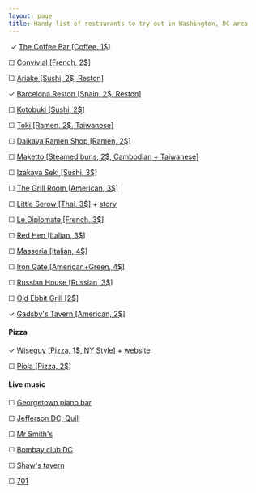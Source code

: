 ```yaml
---
layout: page
title: Handy list of restaurants to try out in Washington, DC area
---
```

<!-- ✓ ☐ ☑-->
️
✓ [The Coffee Bar [Coffee, 1$]](http://www.yelp.com/biz/the-coffee-bar-washington)
                
☐ [Convivial [French, 2$]](http://www.yelp.com/biz/convivial-washington)

☐ [Ariake [Sushi, 2$, Reston]](http://www.yelp.com/biz/ariake-reston)

✓  [Barcelona Reston [Spain, 2$, Reston]](http://www.yelp.com/biz/barcelona-reston-reston)

☐ [Kotobuki [Sushi, 2$]](http://www.yelp.com/biz/kotobuki-washington)

☐ [Toki [Ramen, 2$, Taiwanese]](http://www.yelp.com/biz/toki-underground-washington)

☐ [Daikaya Ramen Shop [Ramen, 2$]](http://www.yelp.com/biz/daikaya-ramen-shop-washington)

☐ [Maketto [Steamed buns, 2$, Cambodian + Taiwanese]](http://www.yelp.com/biz/maketto-washington-2)

☐ [Izakaya Seki [Sushi, 3$]](http://www.yelp.com/biz/izakaya-seki-washington)

☐ [The Grill Room [American, 3$]](http://www.yelp.com/biz/the-grill-room-washington)

☐ [Little Serow [Thai, 3$]](http://www.yelp.com/biz/little-serow-washington) + [story](https://www.washingtonpost.com/lifestyle/magazine/tom-sietsemas-top-10-little-serow-is-no-4/2015/09/28/54ccd2e6-660a-11e5-9ef3-fde182507eac_story.html)

☐ [Le Diplomate [French, 3$]](http://www.yelp.com/biz/le-diplomate-washington)

☐ [Red Hen [Italian, 3$]](http://www.yelp.com/biz/the-red-hen-washington)

☐ [Masseria [Italian, 4$]](http://www.yelp.com/biz/masseria-washington-2) 

☐ [Iron Gate [American+Green, 4$]](http://www.yelp.com/biz/iron-gate-washington)

☐ [Russian House [Russian, 3$]](http://www.yelp.com/biz/russia-house-restaurant-and-lounge-washington-2)

☐ [Old Ebbit Grill [2$]](https://www.yelp.com/biz/old-ebbitt-grill-washington)

✓ [Gadsby's Tavern [American, 2$]](https://www.yelp.com/biz/gadsbys-tavern-restaurant-alexandria)

#### Pizza ####
✓ [Wiseguy [Pizza, 1$, NY Style]](http://www.yelp.com/biz/wiseguy-ny-pizza-washington) + [website](http://www.wiseguynypizza.com/home)

☐ [Piola [Pizza, 2$]](http://www.yelp.com/biz/piola-arlington-3)

#### Live music ####
☐ [Georgetown piano bar](http://www.georgetownpianobar.com/)

☐ [Jefferson DC, Quill](http://www.jeffersondc.com/dining/quill/)

☐ [Mr Smith's](http://mrsmiths.com/v1/index)

☐ [Bombay club DC](http://bombayclubdc.com/about/live-music/)

☐ [Shaw's tavern](http://www.shawstavern.com/events/)

☐ [701](http://701restaurant.com/)


